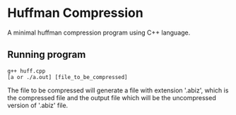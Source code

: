 # Huffman Compression
A minimal huffman compression program using C++ language.

## Running program
```
g++ huff.cpp
[a or ./a.out] [file_to_be_compressed]
```
  The file to be compressed will generate a file with extension '.abiz', which is the compressed file and the output file which will be the uncompressed version of '.abiz' file.

